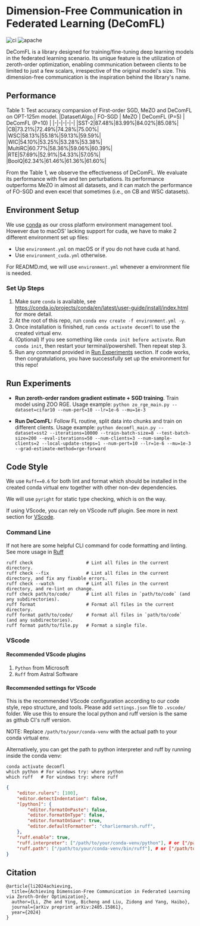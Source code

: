 # Dimension-Free Communication in Federated Learning (DeComFL)

![ci](https://github.com/ZidongLiu/FedDisco/actions/workflows/ci.yaml/badge.svg) ![apache](https://img.shields.io/badge/License-Apache%202.0-blue.svg)

DeComFL is a library designed for training/fine-tuning deep learning models in the federated learning scenario. Its unique feature is the utilization of zeroth-order optimization, enabling communication between clients to be limited to just a few scalars, irrespective of the original model's size. This dimension-free communication is the inspiration behind the library's name.

## Performance

Table 1: Test accuracy comparsion of First-order SGD, MeZO and DeComFL on OPT-125m model.
|Dataset\Algo.| FO-SGD | MeZO | DeComFL (P=5) | DeComFL (P=10) |
|-|-|-|-|-|
|SST-2|87.48%|83.99%|84.02%|85.08%|
|CB|73.21%|72.49%|74.28%|75.00%|
|WSC|58.13%|55.18%|59.13%|59.59%|
|WIC|54.10%|53.25%|53.28%|53.38%|
|MultiRC|60.77%|58.36%|59.06%|60.39%|
|RTE|57.69%|52.91%|54.33%|57.05%|
|BoolQ|62.34%|61.46%|61.36%|61.60%|

From the Table 1, we observe the effectiveness of DeComFL. We evaluate its performance with five and ten perturbations. Its performance outperforms MeZO in almost all datasets, and it can match the performance of FO-SGD and even excel that sometimes (i.e., on CB and WSC datasets).

## Environment Setup

We use [conda](https://docs.conda.io/projects/conda/en/stable/) as our cross platform environment management tool. However due to macOS' lacking support for cuda, we have to make 2 different environment set up files:

- Use `environment.yml` on macOS or if you do not have cuda at hand.
- Use `environment_cuda.yml` otherwise.

For READMD.md, we will use `environment.yml` whenever a environment file is needed.

### Set Up Steps

1. Make sure `conda` is available, see https://conda.io/projects/conda/en/latest/user-guide/install/index.html for more detail.
2. At the root of this repo, run `conda env create -f environment.yml -y`.
3. Once installation is finished, run `conda activate decomfl` to use the created virtual env.
4. (Optional) If you see something like `conda init before activate`. Run `conda init`, then restart your terminal/powershell. Then repeat step 3.
5. Run any command provided in [Run Experiments](#run-experiments) section. If code works, then congratulations, you have successfully set up the environment for this repo!

## Run Experiments

- **Run zeroth-order random gradient estimate + SGD training**. Train model using ZOO RGE.
  Usage example: `python zo_rge_main.py --dataset=cifar10 --num-pert=10 --lr=1e-6 --mu=1e-3`

- **Run DeComFL:** Follow FL routine, split data into chunks and train on different clients.
  Usage example: `python decomfl_main.py --dataset=sst2 --iterations=10000 --train-batch-size=8 --test-batch-size=200 --eval-iterations=50 --num-clients=3 --num-sample-clients=2 --local-update-steps=1 --num-pert=10 --lr=1e-6 --mu=1e-3 --grad-estimate-method=rge-forward`

## Code Style

We use `Ruff==0.6` for both lint and format which should be installed in the created conda virtual env together with other non-dev dependencies.

We will use `pyright` for static type checking, which is on the way.

If using VScode, you can rely on VScode ruff plugin. See more in next section for [VScode](#vscode).

### Command Line

If not here are some helpful CLI command for code formatting and linting. See more usage in [Ruff](https://docs.astral.sh/ruff/)

```
ruff check                    # Lint all files in the current directory.
ruff check --fix              # Lint all files in the current directory, and fix any fixable errors.
ruff check --watch            # Lint all files in the current directory, and re-lint on change.
ruff check path/to/code/      # Lint all files in `path/to/code` (and any subdirectories).
ruff format                   # Format all files in the current directory.
ruff format path/to/code/     # Format all files in `path/to/code` (and any subdirectories).
ruff format path/to/file.py   # Format a single file.
```

### VScode

#### Recommended VScode plugins

1. `Python` from Microsoft
2. `Ruff` from Astral Software

#### Recommended settings for VScode

This is the recommended VScode configuration according to our code style, repo structure, and tools.
Please add `settings.json` file to `.vscode/` folder. We use this to ensure the local python and ruff version is the same as github CI's ruff version.

NOTE: Replace `/path/to/your/conda-venv` with the actual path to your conda virtual env.

Alternatively, you can get the path to python interpreter and ruff by running inside the conda venv:

```
conda activate decomfl
which python # For windows try: where python
which ruff   # For windows try: where ruff
```

```settings.json
{
	"editor.rulers": [100],
  	"editor.detectIndentation": false,
	"[python]": {
		"editor.formatOnPaste": false,
    	"editor.formatOnType": false,
		"editor.formatOnSave": true,
		"editor.defaultFormatter": "charliermarsh.ruff",
	},
	"ruff.enable": true,
	"ruff.interpreter": ["/path/to/your/conda-venv/python"], # or ["/path/to/your/conda-venv/python.exe"] for Windows
	"ruff.path": ["/path/to/your/conda-venv/bin/ruff"], # or ["/path/to/your/conda-venv/Scripts/ruff.exe"] for Windows
}
```

## Citation

```
@article{li2024achieving,
  title={Achieving Dimension-Free Communication in Federated Learning via Zeroth-Order Optimization},
  author={Li, Zhe and Ying, Bicheng and Liu, Zidong and Yang, Haibo},
  journal={arXiv preprint arXiv:2405.15861},
  year={2024}
}
```
